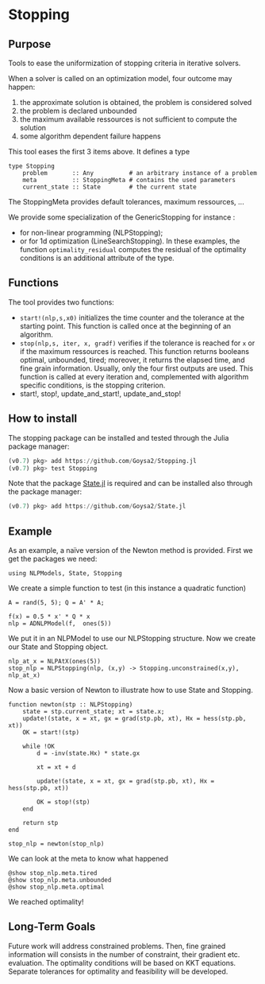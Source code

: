 # Stopping

## Purpose

Tools to ease the uniformization of stopping criteria in iterative solvers.

When a solver is called on an optimization model, four outcome may happen:

1. the approximate solution is obtained, the problem is considered solved
2. the problem is declared unbounded
3. the maximum available ressources is not sufficient to compute the solution
4. some algorithm dependent failure happens

This tool eases the first 3 items above. It defines a type

    type Stopping
        problem       :: Any          # an arbitrary instance of a problem
        meta          :: StoppingMeta # contains the used parameters
        current_state :: State        # the current state

The StoppingMeta provides default tolerances, maximum ressources, ...  

We provide some specialization of the GenericStopping for instance :
  * for non-linear programming (NLPStopping);
  * or for 1d optimization (LineSearchStopping).
In these examples, the function `optimality_residual` computes the residual of the optimality conditions is an additional attribute of the type.

## Functions

The tool provides two functions:
* `start!(nlp,s,x0)` initializes the time counter and the tolerance at the starting point. This function is called once at the beginning of an algorithm.
* `stop(nlp,s, iter, x, gradf)` verifies if the tolerance is reached for `x` or if the maximum ressources is reached. This function returns booleans optimal, unbounded, tired; moreover, it returns the elapsed time, and fine grain information. Usually, only the four first outputs are used. This function is called at every iteration and, complemented with algorithm specific conditions, is the stopping criterion.
* start!, stop!, update_and_start!, update_and_stop!

## How to install

The stopping package can be installed and tested through the Julia package manager:

```julia
(v0.7) pkg> add https://github.com/Goysa2/Stopping.jl
(v0.7) pkg> test Stopping
```
Note that the package [State.jl](https://github.com/Goysa2/State.jl) is required and can be installed also through the package manager:
```julia
(v0.7) pkg> add https://github.com/Goysa2/State.jl
```
## Example

As an example, a naïve version of the Newton method is provided. First we get the packages we need:
```
using NLPModels, State, Stopping
```


We create a simple function to test (in this instance a quadratic function)
```
A = rand(5, 5); Q = A' * A;

f(x) = 0.5 * x' * Q * x
nlp = ADNLPModel(f,  ones(5))
```

We put it in an NLPModel to use our NLPStopping structure. Now we create our State and Stopping object.

```
nlp_at_x = NLPAtX(ones(5))
stop_nlp = NLPStopping(nlp, (x,y) -> Stopping.unconstrained(x,y), nlp_at_x)
```

Now a basic version of Newton to illustrate how to use State and Stopping.

```
function newton(stp :: NLPStopping)
    state = stp.current_state; xt = state.x;
    update!(state, x = xt, gx = grad(stp.pb, xt), Hx = hess(stp.pb, xt))
    OK = start!(stp)

    while !OK
        d = -inv(state.Hx) * state.gx

        xt = xt + d

        update!(state, x = xt, gx = grad(stp.pb, xt), Hx = hess(stp.pb, xt))

        OK = stop!(stp)
    end

    return stp
end

stop_nlp = newton(stop_nlp)
```

We can look at the meta to know what happened
```
@show stop_nlp.meta.tired
@show stop_nlp.meta.unbounded
@show stop_nlp.meta.optimal
```

We reached optimality!

## Long-Term Goals

Future work will address constrained problems. Then, fine grained information will consists in the number of constraint, their gradient etc. evaluation. The optimality conditions will be based on KKT equations. Separate tolerances for optimality and feasibility will be developed.
